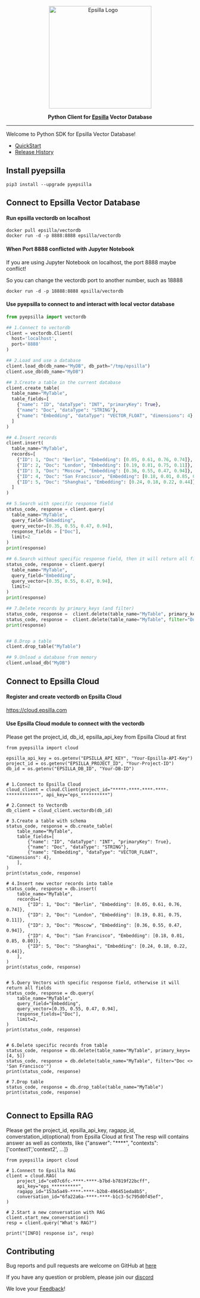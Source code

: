 <p align="center">
    <img width="275" alt="Epsilla Logo" src="https://epsilla-misc.s3.amazonaws.com/epsilla-horizontal.png">
</p>

<p align="center">
    <b>Python Client for <a href="https://github.com/epsilla-cloud/vectordb">Epsilla</a> Vector Database</b>
</p>

<hr />

Welcome to Python SDK for Epsilla Vector Database!
- <a href="https://epsilla-inc.gitbook.io/epsilladb/vector-database/connect-to-a-database">QuickStart</a>
- <a href="https://pypi.org/project/pyepsilla/#history">Release History</a>

## Install pyepsilla
```shell
pip3 install --upgrade pyepsilla
```

## Connect to Epsilla Vector Database

#### Run epsilla vectordb on localhost
```shell
docker pull epsilla/vectordb
docker run -d -p 8888:8888 epsilla/vectordb
```

#### When Port 8888 conflicted with Jupyter Notebook
If you are using Jupyter Notebook on localhost, the port 8888 maybe conflict!

So you can change the vectordb port to another number, such as 18888
```
docker run -d -p 18888:8888 epsilla/vectordb
```

#### Use pyepsilla to connect to and interact with local vector database

```python
from pyepsilla import vectordb

## 1.Connect to vectordb
client = vectordb.Client(
  host='localhost',
  port='8888'
)

## 2.Load and use a database
client.load_db(db_name="MyDB", db_path="/tmp/epsilla")
client.use_db(db_name="MyDB")

## 3.Create a table in the current database
client.create_table(
  table_name="MyTable",
  table_fields=[
    {"name": "ID", "dataType": "INT", "primaryKey": True},
    {"name": "Doc", "dataType": "STRING"},
    {"name": "Embedding", "dataType": "VECTOR_FLOAT", "dimensions": 4}
  ]
)

## 4.Insert records
client.insert(
  table_name="MyTable",
  records=[
    {"ID": 1, "Doc": "Berlin", "Embedding": [0.05, 0.61, 0.76, 0.74]},
    {"ID": 2, "Doc": "London", "Embedding": [0.19, 0.81, 0.75, 0.11]},
    {"ID": 3, "Doc": "Moscow", "Embedding": [0.36, 0.55, 0.47, 0.94]},
    {"ID": 4, "Doc": "San Francisco", "Embedding": [0.18, 0.01, 0.85, 0.80]},
    {"ID": 5, "Doc": "Shanghai", "Embedding": [0.24, 0.18, 0.22, 0.44]}
  ]
)

## 5.Search with specific response field
status_code, response = client.query(
  table_name="MyTable",
  query_field="Embedding",
  query_vector=[0.35, 0.55, 0.47, 0.94],
  response_fields = ["Doc"],
  limit=2
)
print(response)

## 6.Search without specific response field, then it will return all fields
status_code, response = client.query(
  table_name="MyTable",
  query_field="Embedding",
  query_vector=[0.35, 0.55, 0.47, 0.94],
  limit=2
)
print(response)

## 7.Delete records by primary_keys (and filter)
status_code, response =  client.delete(table_name="MyTable", primary_keys=[3, 4])
status_code, response =  client.delete(table_name="MyTable", filter="Doc <> 'San Francisco'")
print(response)


## 8.Drop a table
client.drop_table("MyTable")

## 9.Unload a database from memory
client.unload_db("MyDB")
```


## Connect to Epsilla Cloud

#### Register and create vectordb on Epsilla Cloud
https://cloud.epsilla.com

#### Use Epsilla Cloud module to connect with the vectordb
Please get the project_id, db_id, epsilla_api_key from Epsilla Cloud at first
```python3
from pyepsilla import cloud

epsilla_api_key = os.getenv("EPSILLA_API_KEY", "Your-Epsilla-API-Key")
project_id = os.getenv("EPSILLA_PROJECT_ID", "Your-Project-ID")
db_id = os.getenv("EPSILLA_DB_ID", "Your-DB-ID")


# 1.Connect to Epsilla Cloud
cloud_client = cloud.Client(project_id="*****-****-****-****-************", api_key="eps_**********")

# 2.Connect to Vectordb
db_client = cloud_client.vectordb(db_id)

# 3.Create a table with schema
status_code, response = db.create_table(
    table_name="MyTable",
    table_fields=[
        {"name": "ID", "dataType": "INT", "primaryKey": True},
        {"name": "Doc", "dataType": "STRING"},
        {"name": "Embedding", "dataType": "VECTOR_FLOAT", "dimensions": 4},
    ],
)
print(status_code, response)

# 4.Insert new vector records into table
status_code, response = db.insert(
    table_name="MyTable",
    records=[
        {"ID": 1, "Doc": "Berlin", "Embedding": [0.05, 0.61, 0.76, 0.74]},
        {"ID": 2, "Doc": "London", "Embedding": [0.19, 0.81, 0.75, 0.11]},
        {"ID": 3, "Doc": "Moscow", "Embedding": [0.36, 0.55, 0.47, 0.94]},
        {"ID": 4, "Doc": "San Francisco", "Embedding": [0.18, 0.01, 0.85, 0.80]},
        {"ID": 5, "Doc": "Shanghai", "Embedding": [0.24, 0.18, 0.22, 0.44]},
    ],
)
print(status_code, response)


# 5.Query Vectors with specific response field, otherwise it will return all fields
status_code, response = db.query(
    table_name="MyTable",
    query_field="Embedding",
    query_vector=[0.35, 0.55, 0.47, 0.94],
    response_fields=["Doc"],
    limit=2,
)
print(status_code, response)


# 6.Delete specific records from table
status_code, response = db.delete(table_name="MyTable", primary_keys=[4, 5])
status_code, response = db.delete(table_name="MyTable", filter="Doc <> 'San Francisco'")
print(status_code, response)

# 7.Drop table
status_code, response = db.drop_table(table_name="MyTable")
print(status_code, response)


```


## Connect to Epsilla RAG
Please get the project_id, epsilla_api_key, ragapp_id, converstation_id(optional) from Epsilla Cloud at first
The resp will contains answer as well as contexts, like {"answer": "****", "contexts": ['context1','context2', ...]}

```python3
from pyepsilla import cloud

# 1.Connect to Epsilla RAG
client = cloud.RAG(
    project_id="ce07c6fc-****-****-b7bd-b7819f22bcff",
    api_key="eps_**********",
    ragapp_id="153a5a49-****-****-b2b8-496451eda8b5",
    conversation_id="6fa22a6a-****-****-b1c3-5c795d0f45ef",
)

# 2.Start a new conversation with RAG
client.start_new_conversation()
resp = client.query("What's RAG?")

print("[INFO] response is", resp)
```


## Contributing
Bug reports and pull requests are welcome on GitHub at [here](https://github.com/epsilla-cloud/epsilla-python-client)

If you have any question or problem, please join our [discord](https://discord.com/invite/cDaY2CxZc5)

We love your <a href="https://forms.gle/z73ra1sGBxH9wiUR8">Feedback</a>!

